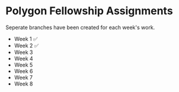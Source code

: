 # Polygon Fellowship Assignments

Seperate branches have been created for each week's work.

* Week 1 ✅
* Week 2 ✅
* Week 3
* Week 4
* Week 5
* Week 6
* Week 7
* Week 8
